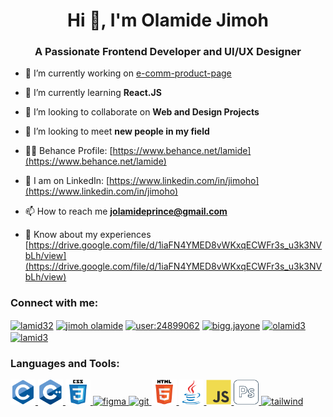 <h1 align="center">Hi 👋, I'm Olamide Jimoh</h1>
<h3 align="center">A Passionate Frontend Developer and UI/UX Designer</h3>

- 🔭 I’m currently working on [e-comm-product-page](https://github.com/Olathedevguy/E-commerce-product-page)

- 🌱 I’m currently learning **React.JS**

- 👯 I’m looking to collaborate on **Web and Design Projects**

- 🤝 I’m looking to meet **new people in my field**

- 👨‍💻 Behance Profile: [https://www.behance.net/lamide](https://www.behance.net/lamide)

- 📝 I am on LinkedIn: [https://www.linkedin.com/in/jimoho](https://www.linkedin.com/in/jimoho)

- 📫 How to reach me **jolamideprince@gmail.com**

- 📄 Know about my experiences [https://drive.google.com/file/d/1iaFN4YMED8vWKxqECWFr3s_u3k3NVbLh/view](https://drive.google.com/file/d/1iaFN4YMED8vWKxqECWFr3s_u3k3NVbLh/view)

<h3 align="left">Connect with me:</h3>
<p align="left">
<a href="https://twitter.com/lamid32" target="blank"><img align="center" src="https://raw.githubusercontent.com/rahuldkjain/github-profile-readme-generator/master/src/images/icons/Social/twitter.svg" alt="lamid32" height="30" width="40" /></a>
<a href="https://linkedin.com/in/jimoh olamide" target="blank"><img align="center" src="https://raw.githubusercontent.com/rahuldkjain/github-profile-readme-generator/master/src/images/icons/Social/linked-in-alt.svg" alt="jimoh olamide" height="30" width="40" /></a>
<a href="https://stackoverflow.com/users/user:24899062" target="blank"><img align="center" src="https://raw.githubusercontent.com/rahuldkjain/github-profile-readme-generator/master/src/images/icons/Social/stack-overflow.svg" alt="user:24899062" height="30" width="40" /></a>
<a href="https://instagram.com/bigg.jayone" target="blank"><img align="center" src="https://raw.githubusercontent.com/rahuldkjain/github-profile-readme-generator/master/src/images/icons/Social/instagram.svg" alt="bigg.jayone" height="30" width="40" /></a>
<a href="https://dribbble.com/olamid3" target="blank"><img align="center" src="https://raw.githubusercontent.com/rahuldkjain/github-profile-readme-generator/master/src/images/icons/Social/dribbble.svg" alt="olamid3" height="30" width="40" /></a>
<a href="https://www.behance.net/lamid3" target="blank"><img align="center" src="https://raw.githubusercontent.com/rahuldkjain/github-profile-readme-generator/master/src/images/icons/Social/behance.svg" alt="lamid3" height="30" width="40" /></a>
</p>

<h3 align="left">Languages and Tools:</h3>
<p align="left"> <a href="https://www.cprogramming.com/" target="_blank" rel="noreferrer"> <img src="https://raw.githubusercontent.com/devicons/devicon/master/icons/c/c-original.svg" alt="c" width="40" height="40"/> </a> <a href="https://www.w3schools.com/cpp/" target="_blank" rel="noreferrer"> <img src="https://raw.githubusercontent.com/devicons/devicon/master/icons/cplusplus/cplusplus-original.svg" alt="cplusplus" width="40" height="40"/> </a> <a href="https://www.w3schools.com/css/" target="_blank" rel="noreferrer"> <img src="https://raw.githubusercontent.com/devicons/devicon/master/icons/css3/css3-original-wordmark.svg" alt="css3" width="40" height="40"/> </a> <a href="https://www.figma.com/" target="_blank" rel="noreferrer"> <img src="https://www.vectorlogo.zone/logos/figma/figma-icon.svg" alt="figma" width="40" height="40"/> </a> <a href="https://git-scm.com/" target="_blank" rel="noreferrer"> <img src="https://www.vectorlogo.zone/logos/git-scm/git-scm-icon.svg" alt="git" width="40" height="40"/> </a> <a href="https://www.w3.org/html/" target="_blank" rel="noreferrer"> <img src="https://raw.githubusercontent.com/devicons/devicon/master/icons/html5/html5-original-wordmark.svg" alt="html5" width="40" height="40"/> </a> <a href="https://www.java.com" target="_blank" rel="noreferrer"> <img src="https://raw.githubusercontent.com/devicons/devicon/master/icons/java/java-original.svg" alt="java" width="40" height="40"/> </a> <a href="https://developer.mozilla.org/en-US/docs/Web/JavaScript" target="_blank" rel="noreferrer"> <img src="https://raw.githubusercontent.com/devicons/devicon/master/icons/javascript/javascript-original.svg" alt="javascript" width="40" height="40"/> </a> <a href="https://www.photoshop.com/en" target="_blank" rel="noreferrer"> <img src="https://raw.githubusercontent.com/devicons/devicon/master/icons/photoshop/photoshop-line.svg" alt="photoshop" width="40" height="40"/> </a> <a href="https://tailwindcss.com/" target="_blank" rel="noreferrer"> <img src="https://www.vectorlogo.zone/logos/tailwindcss/tailwindcss-icon.svg" alt="tailwind" width="40" height="40"/> </a> </p>
